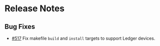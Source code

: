 <!-- markdownlint-disable MD013 -->
# Release Notes

## Bug Fixes

- [#517](https://github.com/umee-network/umee/pull/517) Fix makefile `build` and `install` targets to support Ledger devices.
